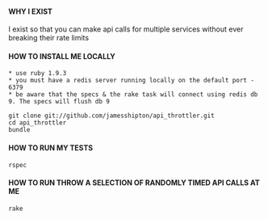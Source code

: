 #### WHY I EXIST

I exist so that you can make api calls for multiple services without ever breaking their rate limits


#### HOW TO INSTALL ME LOCALLY

    * use ruby 1.9.3
    * you must have a redis server running locally on the default port - 6379
    * be aware that the specs & the rake task will connect using redis db 9. The specs will flush db 9

    git clone git://github.com/jamesshipton/api_throttler.git
    cd api_throttler
    bundle


#### HOW TO RUN MY TESTS
    
    rspec


#### HOW TO RUN THROW A SELECTION OF RANDOMLY TIMED API CALLS AT ME

    rake
